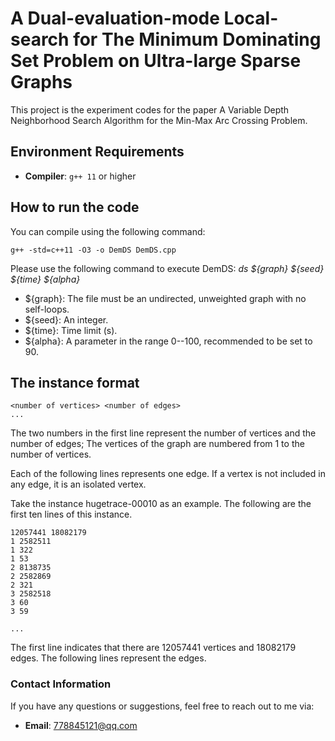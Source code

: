# A Dual-evaluation-mode Local-search for The Minimum Dominating Set Problem on Ultra-large Sparse Graphs
This project is the experiment codes for the paper A Variable Depth Neighborhood Search Algorithm for the Min-Max Arc Crossing Problem.
## Environment Requirements
- **Compiler**: `g++ 11` or higher
## How to run the code

You can compile using the following command:
```
g++ -std=c++11 -O3 -o DemDS DemDS.cpp
```

Please use the following command to execute DemDS: *ds ${graph} ${seed} ${time} ${alpha}*

- ${graph}: The file must be an undirected, unweighted graph with no self-loops.
- ${seed}: An integer.
- ${time}: Time limit (s).
- ${alpha}: A parameter in the range 0--100, recommended to be set to 90.

## The instance format
```
<number of vertices> <number of edges>
...
```

The two numbers in the first line represent the number of vertices and the number of edges; The vertices of the graph are numbered from 1 to the number of vertices.

Each of the following lines represents one edge. If a vertex is not included in any edge, it is an isolated vertex.

Take the instance hugetrace-00010 as an example. The following are the first ten lines of this instance.

```
12057441 18082179
1 2582511
1 322
1 53
2 8138735
2 2582869
2 321
3 2582518
3 60
3 59

...
```

The first line indicates that there are 12057441 vertices and 18082179 edges.
The following lines represent the edges.

### Contact Information  
If you have any questions or suggestions, feel free to reach out to me via:  
- **Email**: 778845121@qq.com
